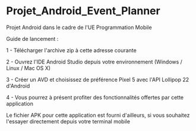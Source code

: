 # Projet_Android_Event_Planner
Projet Android dans le cadre de l'UE Programmation Mobile


Guide de lancement :

1 - Télécharger l'archive zip à cette adresse courante 

2 - Ouvrez l'IDE Android Studio depuis votre environnement (Windows / Linux / Mac OS X)

3 - Créer un AVD et choisissez de préférence Pixel 5 avec l'API Lollipop 22 d'Android

4 - Vous pourrez à présent profiter des fonctionnalités offertes par cette application


Le fichier APK pour cette application est fourni d'ailleurs, si vous souhaitez l'essayer directement depuis votre terminal mobile

